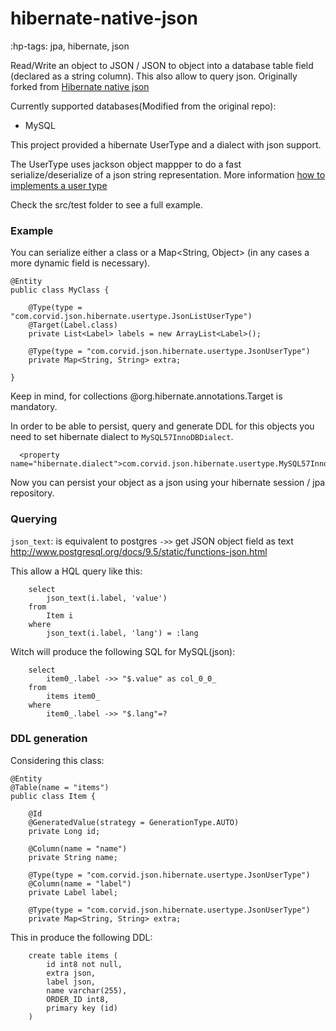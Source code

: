 hibernate-native-json
=================

:hp-tags: jpa, hibernate, json

Read/Write an object to JSON / JSON to object into a database table field (declared as a string column).
This also allow to query json. Originally forked from [Hibernate native json](https://github.com/velo/hibernate-native-json)

Currently supported databases(Modified from the original repo):
- MySQL

This project provided a hibernate UserType and a dialect with json support.

The UserType uses jackson object mappper to do a fast serialize/deserialize of a json string representation.  More information  [how to implements a user type](http://blog.xebia.com/2009/11/09/understanding-and-writing-hibernate-user-types/)

Check the src/test folder to see a full example.

### Example

You can serialize either a class or a Map<String, Object> (in any cases a more dynamic field is necessary).

```
@Entity
public class MyClass {

	@Type(type = "com.corvid.json.hibernate.usertype.JsonListUserType")
	@Target(Label.class)
	private List<Label> labels = new ArrayList<Label>();

	@Type(type = "com.corvid.json.hibernate.usertype.JsonUserType")
	private Map<String, String> extra;

}
```

Keep in mind, for collections @org.hibernate.annotations.Target is mandatory.

In order to be able to persist, query and generate DDL for this objects you need to set hibernate dialect to `MySQL57InnoDBDialect`.


```
  <property name="hibernate.dialect">com.corvid.json.hibernate.usertype.MySQL57InnoDBDialect</property>
```


Now you can persist your object as a json using your hibernate session / jpa repository.

### Querying

`json_text`: is equivalent to postgres `->>` get JSON object field as text
http://www.postgresql.org/docs/9.5/static/functions-json.html

This allow a HQL query like this:
```
	select
		json_text(i.label, 'value')
	from
		Item i
	where
		json_text(i.label, 'lang') = :lang
```

Witch will produce the following SQL for MySQL(json):
```
    select
        item0_.label ->> "$.value" as col_0_0_
    from
        items item0_
    where
        item0_.label ->> "$.lang"=?
```


### DDL generation
Considering this class:
```
@Entity
@Table(name = "items")
public class Item {

    @Id
    @GeneratedValue(strategy = GenerationType.AUTO)
    private Long id;

    @Column(name = "name")
    private String name;

    @Type(type = "com.corvid.json.hibernate.usertype.JsonUserType")
    @Column(name = "label")
    private Label label;

    @Type(type = "com.corvid.json.hibernate.usertype.JsonUserType")
    private Map<String, String> extra;
```

This in produce the following DDL:
```
    create table items (
        id int8 not null,
        extra json,
        label json,
        name varchar(255),
        ORDER_ID int8,
        primary key (id)
    )
```


